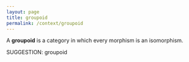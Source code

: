 ```yaml
---
layout: page
title: groupoid
permalink: /context/groupoid
---
```

 A **groupoid** is a category in which every morphism is an isomorphism.


SUGGESTION: groupoid